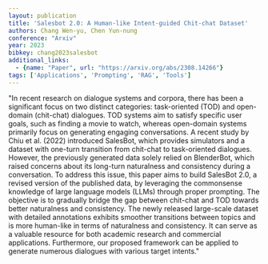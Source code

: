 ```yaml
---
layout: publication
title: 'Salesbot 2.0: A Human-like Intent-guided Chit-chat Dataset'
authors: Chang Wen-yu, Chen Yun-nung
conference: "Arxiv"
year: 2023
bibkey: chang2023salesbot
additional_links:
  - {name: "Paper", url: "https://arxiv.org/abs/2308.14266"}
tags: ['Applications', 'Prompting', 'RAG', 'Tools']
---
```

"In recent research on dialogue systems and corpora, there has been a significant focus on two distinct categories: task-oriented (TOD) and open-domain (chit-chat) dialogues. TOD systems aim to satisfy specific user goals, such as finding a movie to watch, whereas open-domain systems primarily focus on generating engaging conversations. A recent study by Chiu et al. (2022) introduced SalesBot, which provides simulators and a dataset with one-turn transition from chit-chat to task-oriented dialogues. However, the previously generated data solely relied on BlenderBot, which raised concerns about its long-turn naturalness and consistency during a conversation. To address this issue, this paper aims to build SalesBot 2.0, a revised version of the published data, by leveraging the commonsense knowledge of large language models (LLMs) through proper prompting. The objective is to gradually bridge the gap between chit-chat and TOD towards better naturalness and consistency. The newly released large-scale dataset with detailed annotations exhibits smoother transitions between topics and is more human-like in terms of naturalness and consistency. It can serve as a valuable resource for both academic research and commercial applications. Furthermore, our proposed framework can be applied to generate numerous dialogues with various target intents."
